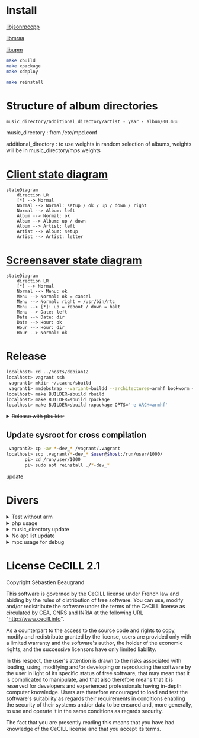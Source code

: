 # Install
[libjsonrpccpp](../libjsonrpccpp/README.md)

[libmraa](../libmraa/README.md)

[libupm](../libupm/README.md)
```sh
make xbuild
make xpackage
make xdeploy
```
```sh
make reinstall
```

# Structure of album directories
```
music_directory/additional_directory/artist - year - album/00.m3u
```
music_directory :
from /etc/mpd.conf

additional_directory :
to use weights in random selection of albums,
weights will be in music_directory/mps.weights

# [Client state diagram](README-0.md)
```mermaid
stateDiagram
    direction LR
    [*] --> Normal
    Normal --> Normal: setup / ok / up / down / right
    Normal --> Album: left
    Album --> Normal: ok
    Album --> Album: up / down
    Album --> Artist: left
    Artist --> Album: setup
    Artist --> Artist: letter
```

# [Screensaver state diagram](README-0.md)
```mermaid
stateDiagram
    direction LR
    [*] --> Normal
    Normal --> Menu: ok
    Menu --> Normal: ok = cancel
    Menu --> Normal: right = /usr/bin/rtc
	Menu --> [*]: up = reboot / down = halt
    Menu --> Date: left
    Date --> Date: dir
    Date --> Hour: ok
    Hour --> Hour: dir
    Hour --> Normal: ok
```

# Release
```sh
localhost> cd ../hosts/debian12
localhost> vagrant ssh
 vagrant1> mkdir ~/.cache/sbuild
 vagrant1> mmdebstrap --variant=buildd --architectures=armhf bookworm ~/.cache/sbuild/bookworm-armhf.tar.zst --include=automake,cmake,debhelper,fakeroot,pkg-config,lintian,libargtable2-dev,libcurl4-openssl-dev,libjsoncpp-dev,libmicrohttpd-dev,libmpdclient-dev,liblirc-dev
localhost> make BUILDER=sbuild rbuild
localhost> make BUILDER=sbuild rpackage
localhost> make BUILDER=sbuild rxpackage OPTS='-e ARCH=armhf'
```

<details>
  <summary><s>Release with pbuilder</s></summary>

  ```sh
  localhost> cd ../hosts/debian12
  localhost> vagrant ssh
   vagrant1> cd ~/pbuilder/*_result
   vagrant1> python3 -m http.server
   vagrant2> sudo apt install libmpdclient-dev liblircclient-dev
   vagrant2> cd ~/pbuilder/*_result
   vagrant2> pbuilder-dist bookworm armhf update --extrapackages 'libmpdclient-dev liblircclient-dev' --allow-untrusted --othermirror 'deb [allow-insecure=yes] http://localhost:8000/ ./'

  localhost> sudo apt install libmpdclient-dev liblirc-dev
  localhost> make BUILDER=pbuilder build
  localhost> make BUILDER=pbuilder package

  localhost> make BUILDER=pbuilder rbuild
  localhost> make BUILDER=pbuilder rpackage
  localhost> make BUILDER=pbuilder rxpackage OPTS='-e ARCH=armhf'
   vagrant2> cp -av libmraa2_2.2.0-1_armhf.deb libupm-lcd2_2.0.0-1_armhf.deb libjsonrpccpp-client0_1.4.1-1.0_armhf.deb libjsonrpccpp-common0_1.4.1-1.0_armhf.deb libjsonrpccpp-server0_1.4.1-1.0_armhf.deb mps_1.0.0_armhf.deb /vagrant/.vagrant
  localhost> user=$USER
  localhost> host=pi
  localhost> ssh $user@$host
         pi> cd /run/user/1000
  localhost> scp .vagrant/*.deb $user@$host:/run/user/1000/
         pi> sudo apt reinstall ./*.deb
  ```
</details>

## Update sysroot for cross compilation
```sh
 vagrant2> cp -av *-dev_* /vagrant/.vagrant
localhost> scp .vagrant/*-dev_* $user@$host:/run/user/1000/
       pi> cd /run/user/1000
       pi> sudo apt reinstall ./*-dev_*
```
[update](../libjsonrpccpp/README.md#sysroot-installation)

# Divers

<details>
  <summary>Test without arm</summary>

  ```sh
  terminal1> make build
  terminal1> make server
  terminal2> make client  # KEY_SETUP, KEY_OK, ...
  terminal3> make dir path=
  terminal3> ./client.py
  terminal3> ./client.py [method]  # rand, ok, ...
  terminal3> ./client.py quit
  ```
</details>

<details>
  <summary>php usage</summary>

  ```sh
  terminal1> make tunnel
  terminal2> make php
  ```
</details>

<details>
  <summary>music_directory update</summary>

  ```sh
  mpc update
  rm mps.list
  sudo systemctl restart mpserver
  ```
</details>

<details>
  <summary>No apt list update</summary>

  ```sh
  sudo mv /etc/apt/apt.conf.d/02-armbian-postupdate ~/
  ```
</details>

<details>
  <summary>mpc usage for debug</summary>

  ```sh
  mpc --host=/run/mpd.sock clear
  mpc --host=/run/mpd.sock load 'music_directory/.../00.m3u'
  mpc --host=/run/mpd.sock play
  ```
</details>

# License CeCILL 2.1

Copyright Sébastien Beaugrand

This software is governed by the CeCILL license under French law and
abiding by the rules of distribution of free software. You can use,
modify and/or redistribute the software under the terms of the CeCILL
license as circulated by CEA, CNRS and INRIA at the following URL
"http://www.cecill.info".

As a counterpart to the access to the source code and rights to copy,
modify and redistribute granted by the license, users are provided only
with a limited warranty and the software's author, the holder of the
economic rights, and the successive licensors have only limited
liability.

In this respect, the user's attention is drawn to the risks associated
with loading, using, modifying and/or developing or reproducing the
software by the user in light of its specific status of free software,
that may mean that it is complicated to manipulate, and that also
therefore means that it is reserved for developers and experienced
professionals having in-depth computer knowledge. Users are therefore
encouraged to load and test the software's suitability as regards their
requirements in conditions enabling the security of their systems and/or
data to be ensured and, more generally, to use and operate it in the
same conditions as regards security.

The fact that you are presently reading this means that you have had
knowledge of the CeCILL license and that you accept its terms.
